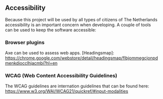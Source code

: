 ## Accessibility

Because this project will be used by all types of citizens of The Netherlands accessibility is an important concern when developing. A couple of tools can be used to keep the software accessible:

### Browser plugins

[axe plugin]: https://chrome.google.com/webstore/detail/axe-devtools-web-accessib/lhdoppojpmngadmnindnejefpokejbdd

Axe can be used to assess web apps.
[Headingsmap]: https://chrome.google.com/webstore/detail/headingsmap/flbjommegcjonpdmenkdiocclhjacmbi?hl=en

### WCAG (Web Content Accessibility Guidelines)

The WCAG guidelines are internation guidelines that can be found here:
https://www.w3.org/WAI/WCAG21/quickref/#input-modalities

